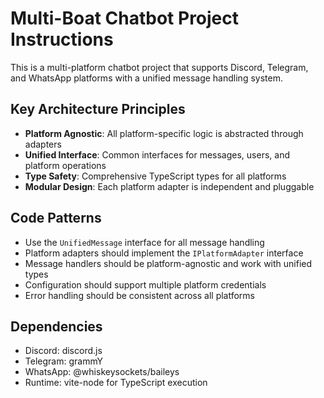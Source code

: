 <!-- Use this file to provide workspace-specific custom instructions to Copilot. For more details, visit https://code.visualstudio.com/docs/copilot/copilot-customization#_use-a-githubcopilotinstructionsmd-file -->

# Multi-Boat Chatbot Project Instructions

This is a multi-platform chatbot project that supports Discord, Telegram, and WhatsApp platforms with a unified message handling system.

## Key Architecture Principles

- **Platform Agnostic**: All platform-specific logic is abstracted through adapters
- **Unified Interface**: Common interfaces for messages, users, and platform operations
- **Type Safety**: Comprehensive TypeScript types for all platforms
- **Modular Design**: Each platform adapter is independent and pluggable

## Code Patterns

- Use the `UnifiedMessage` interface for all message handling
- Platform adapters should implement the `IPlatformAdapter` interface
- Message handlers should be platform-agnostic and work with unified types
- Configuration should support multiple platform credentials
- Error handling should be consistent across all platforms

## Dependencies

- Discord: discord.js
- Telegram: grammY
- WhatsApp: @whiskeysockets/baileys
- Runtime: vite-node for TypeScript execution
